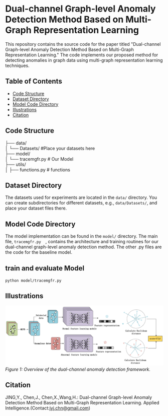 # Dual-channel Graph-level Anomaly Detection Method Based on Multi-Graph Representation Learning

This repository contains the source code for the paper titled "Dual-channel Graph-level Anomaly Detection Method Based on Multi-Graph Representation Learning." The code implements our proposed method for detecting anomalies in graph data using multi-graph representation learning techniques.

## Table of Contents
- [Code Structure](#code-structure)
- [Dataset Directory](#dataset-directory)
- [Model Code Directory](#model-code-directory)
- [Illustrations](#illustrations)
- [Citation](#citation)

## Code Structure

├── data/        
│ └── Datasets/          #Place your datasets here         
├── model/       
│ └── tracemgfr.py    # Our Model         
├── utils/     
│ ├── functions.py       # functions     


## Dataset Directory

The datasets used for experiments are located in the `data/` directory. You can create subdirectories for different datasets, e.g., `data/Datasets/`, and place your dataset files there.

## Model Code Directory

The model implementation can be found in the `model/` directory. The main file, `tracemgfr.py  `, contains the architecture and training routines for our dual-channel graph-level anomaly detection method. The other .py files are the code for the baseline model.

##  train and evaluate Model
 
 `python model/tracemgfr.py`
 
## Illustrations

![Anomaly Detection Framework](dacd.png)  
*Figure 1: Overview of the dual-channel anomaly detection framework.*

## Citation

JING,Y., Chen,J., Chen,X.,Wang,H.: Dual-channel Graph-level Anomaly Detection Method Based on Multi-Graph Representation Learning. Applied Intelligence.(Contact:jyj.chn@gmail.com)

